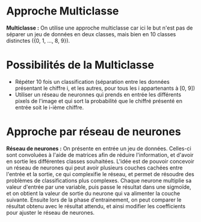 # Approche Multiclasse

**Multiclasse :** 
On utilise une approche multiclasse car ici le but n'est pas de séparer un jeu de données en deux classes, mais bien en 10 classes distinctes ({0, 1, ..., 8, 9}).

# Possibilités de la Multiclasse

* Répéter 10 fois un classification (séparation entre les données présentant le chiffre i, et les autres, pour tous les i appartenants à [0, 9])
* Utiliser un réseau de neuronnes qui prends en entrée les différents pixels de l'image et qui sort la probabilité que le chiffré présenté en entrée soit le i-ième chiffre.

# Approche par réseau de neurones

**Réseau de neurones :** On présente en entrée un jeu de données. Celles-ci sont convoluées à l'aide de matrices afin de réduire l'information, et d'avoir en sortie les différentes classes souhaitées. L'idée est de pouvoir concevoir un réseau de neurones qui peut avoir plusieurs couches cachées entre l'entrée et la sortie, ce qui complexifie le réseau, et permet de résoudre des problèmes de classifications plus complexes. Chaque neurone multiplie sa valeur d'entrée par une variable, puis passe le résultat dans une sigmoïde, et on obtient la valeur de sortie du neurone qui va alimenter la couche suivante. Ensuite lors de la phase d'entrainement, on peut comparer le résultat obtenu avec le résultat attendu, et ainsi modifier les coefficients pour ajuster le réseau de neurones.